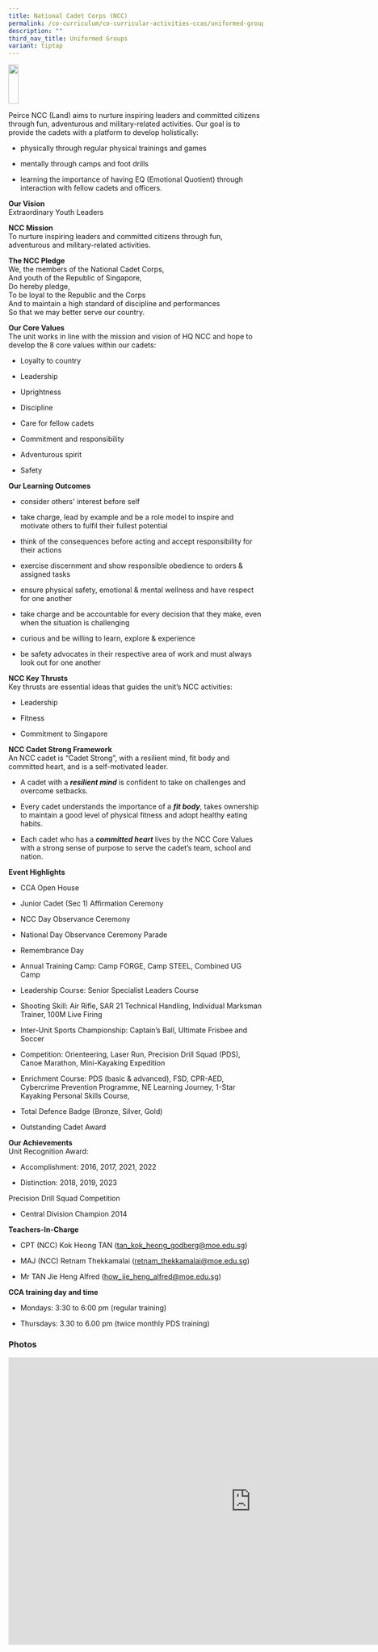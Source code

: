 ```yaml
---
title: National Cadet Corps (NCC)
permalink: /co-curriculum/co-curricular-activities-ccas/uniformed-groups-national-cadet-corps-ncc/
description: ""
third_nav_title: Uniformed Groups
variant: tiptap
---
```

<div class="isomer-image-wrapper">
<img style="width: 20%;" height="78" width="67" src="https://lh7-rt.googleusercontent.com/docsz/AD_4nXcDP5XI4YFKu_Mq-IRCCyoPte-gmmVwiA6TEuMIhLduCmLLUKYVyMiEqy2Gvo_TK1Tvq-cKgxDGeWZPbWm4VRKefEYvLPLg8ye7KGIq5wBIk6Hgvo5v-zkRpO3GLD0YFMs2FiglUsAn9WKXI1Oz8_3JuTs9?key=xYGT9W-QsoZpj-TPUilAMA">
</div>
<p>Peirce NCC (Land) aims to nurture inspiring leaders and committed citizens
through fun, adventurous and military-related activities. Our goal is to
provide the cadets with a platform to develop holistically:</p>
<ul data-tight="true" class="tight">
<li>
<p>physically through regular physical trainings and games</p>
</li>
<li>
<p>mentally through camps and foot drills&nbsp;</p>
</li>
<li>
<p>learning the importance of having EQ (Emotional Quotient) through interaction
with fellow cadets and officers.</p>
</li>
</ul>
<p><strong>Our Vision</strong>
<br>Extraordinary Youth Leaders</p>
<p><strong>NCC Mission</strong>
<br>To nurture inspiring leaders and committed citizens through fun, adventurous
and military-related activities.</p>
<p><strong>The NCC Pledge</strong>
<br>We, the members of the National Cadet Corps,
<br>And youth of the Republic of Singapore,
<br>Do hereby pledge,
<br>To be loyal to the Republic and the Corps
<br>And to maintain a high standard of discipline and performances
<br>So that we may better serve our country.</p>
<p><strong>Our Core Values</strong>
<br>The unit works in line with the mission and vision of HQ NCC and hope
to develop the 8 core values within our cadets:</p>
<ul>
<li>
<p>Loyalty to country</p>
</li>
<li>
<p>Leadership</p>
</li>
<li>
<p>Uprightness</p>
</li>
<li>
<p>Discipline</p>
</li>
<li>
<p>Care for fellow cadets</p>
</li>
<li>
<p>Commitment and responsibility</p>
</li>
<li>
<p>Adventurous spirit</p>
</li>
<li>
<p>Safety</p>
</li>
</ul>
<p><strong>Our Learning Outcomes</strong>
</p>
<ul>
<li>
<p>consider others' interest before self</p>
</li>
<li>
<p>take charge, lead by example and be a role model to inspire and motivate
others to fulfil their fullest potential</p>
</li>
<li>
<p>think of the consequences before acting and accept responsibility for
their actions</p>
</li>
<li>
<p>exercise discernment and show responsible obedience to orders &amp; assigned
tasks</p>
</li>
<li>
<p>ensure physical safety, emotional &amp; mental wellness and have respect
for one another</p>
</li>
<li>
<p>take charge and be accountable for every decision that they make, even
when the situation is challenging</p>
</li>
<li>
<p>curious and be willing to learn, explore &amp; experience</p>
</li>
<li>
<p>be safety advocates in their respective area of work and must always look
out for one another</p>
</li>
</ul>
<p><strong>NCC Key Thrusts</strong>
<br>Key thrusts are essential ideas that guides the unit’s NCC activities:</p>
<ul>
<li>
<p>Leadership</p>
</li>
<li>
<p>Fitness</p>
</li>
<li>
<p>Commitment to Singapore</p>
</li>
</ul>
<p><strong>NCC Cadet Strong Framework</strong>
<br>An NCC cadet is “Cadet Strong”, with a resilient mind, fit body and committed
heart, and is a self-motivated leader.&nbsp;</p>
<ul>
<li>
<p>A cadet with a <strong><em>resilient mind</em></strong> is confident to
take on challenges and overcome setbacks.&nbsp;</p>
</li>
<li>
<p>Every cadet understands the importance of a <strong><em>fit body</em></strong>,
takes ownership to maintain a good level of physical fitness and adopt
healthy eating habits.</p>
</li>
<li>
<p>Each cadet who has a <strong><em>committed heart</em></strong> lives by
the NCC Core Values with a strong sense of purpose to serve the cadet’s
team, school and nation.</p>
</li>
</ul>
<p><strong>Event Highlights</strong>
</p>
<ul>
<li>
<p>CCA Open House</p>
</li>
<li>
<p>Junior Cadet (Sec 1) Affirmation Ceremony</p>
</li>
<li>
<p>NCC Day Observance Ceremony</p>
</li>
<li>
<p>National Day Observance Ceremony Parade</p>
</li>
<li>
<p>Remembrance Day</p>
</li>
<li>
<p>Annual Training Camp: Camp FORGE, Camp STEEL, Combined UG Camp</p>
</li>
<li>
<p>Leadership Course: Senior Specialist Leaders Course</p>
</li>
<li>
<p>Shooting Skill: Air Rifle, SAR 21 Technical Handling, Individual Marksman
Trainer, 100M Live Firing</p>
</li>
<li>
<p>Inter-Unit Sports Championship: Captain’s Ball, Ultimate Frisbee and Soccer</p>
</li>
<li>
<p>Competition: Orienteering, Laser Run, Precision Drill Squad (PDS), Canoe
Marathon, Mini-Kayaking Expedition</p>
</li>
<li>
<p>Enrichment Course: PDS (basic &amp; advanced), FSD, CPR-AED, Cybercrime
Prevention Programme, NE Learning Journey, 1-Star Kayaking Personal Skills
Course,</p>
</li>
<li>
<p>Total Defence Badge (Bronze, Silver, Gold)</p>
</li>
<li>
<p>Outstanding Cadet Award</p>
</li>
</ul>
<p><strong>Our Achievements</strong>
<br>Unit Recognition Award:</p>
<ul>
<li>
<p>Accomplishment: 2016, 2017, 2021, 2022&nbsp;&nbsp;</p>
</li>
<li>
<p>Distinction: 2018, 2019, 2023</p>
</li>
</ul>
<p>Precision Drill Squad Competition</p>
<ul>
<li>
<p>Central Division Champion 2014</p>
</li>
</ul>
<p><strong>Teachers-In-Charge</strong>
</p>
<ul>
<li>
<p>CPT (NCC) Kok Heong TAN (<a href="mailto:how_jie_heng_alfred@moe.edu.sg" rel="noopener noreferrer nofollow" target="_blank">tan_kok_heong_godberg@moe.edu.sg</a>)</p>
</li>
<li>
<p>MAJ (NCC) Retnam Thekkamalai (<a href="mailto:how_jie_heng_alfred@moe.edu.sg" rel="noopener noreferrer nofollow" target="_blank">retnam_thekkamalai@moe.edu.sg</a>)</p>
</li>
<li>
<p>Mr TAN Jie Heng Alfred (<a href="mailto:how_jie_heng_alfred@moe.edu.sg" rel="noopener noreferrer nofollow" target="_blank"><u>how_jie_heng_alfred@moe.edu.sg</u></a>)</p>
</li>
</ul>
<p><strong>CCA training day and time</strong>
</p>
<ul>
<li>
<p>Mondays: 3:30 to 6:00 pm (regular training)</p>
</li>
<li>
<p>Thursdays: 3.30 to 6.00 pm (twice monthly PDS training)</p>
</li>
</ul>
<h3>Photos</h3>
<div class="iframe-wrapper">
<iframe height="569" width="960" allowfullscreen="true" frameborder="0" src="https://docs.google.com/presentation/d/e/2PACX-1vSVo867M2IoNphbmp9WF2k_2IiyC3sv9jJvQjNEJvwhmYnsqyGFzcenLsWCOLAows6ZyfpYffIuqAZ5/embed?start=false&amp;loop=false&amp;delayms=3000"></iframe>
</div>
<p></p>